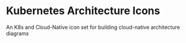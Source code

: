 # Kubernetes Architecture Icons

An K8s and Cloud-Native icon set for building cloud-native architecture diagrams


